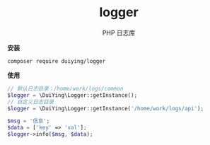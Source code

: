 <h1 align="center">
    logger
</h1>

<p align="center">PHP 日志库</p>  

**安装**  

```shell
composer require duiying/logger
```

**使用**  

```php
// 默认日志目录：/home/work/logs/common
$logger = \DuiYing\Logger::getInstance();
// 自定义日志目录
$logger = \DuiYing\Logger::getInstance('/home/work/logs/api');

$msg = '信息';
$data = ['key' => 'val'];
$logger->info($msg, $data);
```

